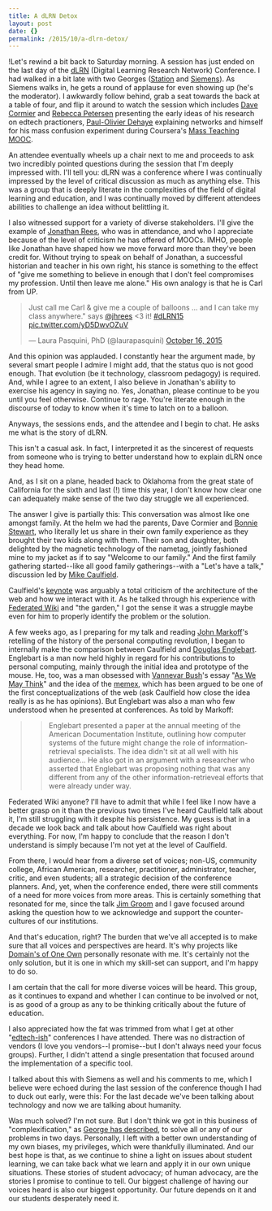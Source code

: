 ```yaml
---
title: A dLRN Detox
layout: post
date: {}
permalink: /2015/10/a-dlrn-detox/
---
```



!Let's rewind a bit back to Saturday morning. A session has just ended on the last day of the [dLRN][1] (Digital Learning Research Network) Conference. I had walked in a bit late with two Georges ([Station][2] and [Siemens][3]). As Siemens walks in, he gets a round of applause for even showing up (he's the moderator). I awkwardly follow behind, grab a seat towards the back at a table of four, and flip it around to watch the session which includes [Dave Cormier][4] and [Rebecca Petersen][5] presenting the early ideas of his research on edtech practioners, [Paul-Olivier Dehaye][6] explaining networks and himself for his mass confusion experiment during Coursera's [Mass Teaching MOOC][7].

An attendee eventually wheels up a chair next to me and proceeds to ask two incredibly pointed questions during the session that I'm deeply impressed with. I'll tell you: dLRN was a conference where I was continually impressed by the level of critical discussion as much as anything else. This was a group that is deeply literate in the complexities of the field of digital learning and education, and I was continually moved by different attendees abilities to challenge an idea without belittling it.

I also witnessed support for a variety of diverse stakeholders. I'll give the example of [Jonathan Rees][8], who was in attendance, and who I appreciate because of the level of criticism he has offered of MOOCs. IMHO, people like Jonathan have shaped how we move forward more than they've been credit for. Without trying to speak on behalf of Jonathan, a successful historian and teacher in his own right, his stance is something to the effect of "give me something to believe in enough that I don't feel compromises my profession. Until then leave me alone." His own analogy is that he is Carl from UP.

<blockquote class="twitter-tweet" lang="en"><p lang="en" dir="ltr">Just call me Carl &amp; give me a couple of balloons ... and I can take my class anywhere.&quot; says <a href="https://twitter.com/jhrees">@jhrees</a> &lt;3 it! <a href="https://twitter.com/hashtag/dLRN15?src=hash">#dLRN15</a> <a href="http://t.co/yD5DwvOZuV">pic.twitter.com/yD5DwvOZuV</a></p>&mdash; Laura Pasquini, PhD (@laurapasquini) <a href="https://twitter.com/laurapasquini/status/655158892532371456">October 16, 2015</a></blockquote> <script async src="//platform.twitter.com/widgets.js" charset="utf-8"></script>

And this opinion was applauded. I constantly hear the argument made, by several smart people I admire I might add, that the status quo is not good enough. That evolution (be it technology, classroom pedagogy) is required. And, while I agree to an extent, I also believe in Jonathan's ability to exercise his agency in saying no. Yes, Jonathan, please continue to be you until you feel otherwise. Continue to rage. You're literate enough in the discourse of today to know when it's time to latch on to a balloon.

Anyways, the sessions ends, and the attendee and I begin to chat. He asks me what is the story of dLRN.

This isn't a casual ask. In fact, I interpreted it as the sincerest of requests from someone who is trying to better understand how to explain dLRN once they head home.

And, as I sit on a plane, headed back to Oklahoma from the great state of California for the sixth and last (!) time this year, I don't know how clear one can adequately make sense of the two day struggle we all experienced.

The answer I give is partially this: This conversation was almost like one amongst family. At the helm we had the parents, Dave Cormier and [Bonnie Stewart][9], who literally let us share in their own family experience as they brought their two kids along with them. Their son and daughter, both delighted by the magnetic technology of the nametag, jointly fashioned mine to my jacket as if to say "Welcome to our family." And the first family gathering started--like all good family gatherings--with a "Let's have a talk," discussion led by [Mike Caulfield][10].

Caulfield's [keynote][11] was arguably a total criticism of the architecture of the web and how we interact with it. As he talked through his experience with [Federated Wiki][12] and "the garden," I got the sense it was a struggle maybe even for him to properly identify the problem or the solution.

A few weeks ago, as I preparing for my talk and reading [John Markoff][13]'s retelling of the history of the personal computing revolution, I began to internally make the comparison between Caulfield and [Douglas Englebart][14]. Englebart is a man now held highly in regard for his contributions to personal computing, mainly through the initial idea and prototype of the mouse. He, too, was a man obsessed with [Vannevar Bush][15]'s essay "[As We May Think][16]" and the idea of the [memex][17], which has been argued to be one of the first conceptualizations of the web (ask Caulfield how close the idea really is as he has opinions). But Englebart was also a man who few understood when he presented at conferences. As told by Markoff:

>> Englebart presented a paper at the annual meeting of the American Documentation Institute, outlining how computer systems of the future might change the role of information-retrieval specialists. The idea didn't sit at all well with his audience... He also got in an argument with a researcher who asserted that Englebart was proposing nothing that was any different from any of the other information-retrieveal efforts that were already under way.

Federated Wiki anyone? I'll have to admit that while I feel like I now have a better grasp on it than the previous two times I've heard Caulfield talk about it, I'm still struggling with it despite his persistence. My guess is that in a decade we look back and talk about how Caulfield was right about everything. For now, I'm happy to conclude that the reason I don't understand is simply because I'm not yet at the level of Caulfield.

From there, I would hear from a diverse set of voices; non-US, community college, African American, researcher, practitioner, administrator, teacher, critic, and even students; all a strategic decision of the conference planners. And, yet, when the conference ended, there were still comments of a need for more voices from more areas. This is certainly something that resonated for me, since the talk [Jim Groom][18] and I gave focused around asking the question how to we acknowledge and support the counter-cultures of our institutions.

And that's education, right? The burden that we've all accepted is to make sure that all voices and perspectives are heard. It's why projects like [Domain's of One Own][19] personally resonate with me. It's certainly not the only solution, but it is one in which my skill-set can support, and I'm happy to do so.

I am certain that the call for more diverse voices will be heard. This group, as it continues to expand and whether I can continue to be involved or not, is as good of a group as any to be thinking critically about the future of education.

I also appreciated how the fat was trimmed from what I get at other "[edtech-ish][20]" conferences I have attended. There was no distraction of vendors (I love you vendors--I promise--but I don't always need your focus groups). Further, I didn't attend a single presentation that focused around the implementation of a specific tool.

I talked about this with Siemens as well and his comments to me, which I believe were echoed during the last session of the conference though I had to duck out early, were this: For the last decade we've been talking about technology and now we are talking about humanity.

Was much solved? I'm not sure. But I don't think we got in this business of "complexification," as [George has described][21], to solve all or any of our problems in two days. Personally, I left with a better own understanding of my own biases, my privileges,  which were thankfully illuminated. And our best hope is that, as we continue to shine a light on issues about student learning, we can take back what we learn and apply it in our own unique situations. These stories of student advocacy; of human advocacy, are the stories I promise to continue to tell. Our biggest challenge of having our voices heard is also our biggest opportunity. Our future depends on it and our students desperately need it.

[1]: http://linkresearchlab.org/dlrn2015/
[2]: https://twitter.com/harmonygritz
[3]: https://twitter.com/gsiemens
[4]: https://twitter.com/davecormier
[5]: https://twitter.com/rpetersmauri
[6]: https://twitter.com/podehaye
[7]: http://chronicle.com/blogs/wiredcampus/u-of-zurich-says-professor-deleted-mooc-to-raise-student-engagement/53803
[8]: https://twitter.com/jhrees
[9]: https://twitter.com/bonstewart
[10]: https://twitter.com/holden
[11]: http://hapgood.us/2015/10/17/the-garden-and-the-stream-a-technopastoral/
[12]: http://journal.hapgood.net/view/welcome-visitors
[13]: https://en.wikipedia.org/wiki/John_Markoff
[14]: https://en.wikipedia.org/wiki/Douglas_Engelbart
[15]: https://en.wikipedia.org/wiki/Vannevar_Bush
[16]: http://www.theatlantic.com/magazine/archive/1945/07/as-we-may-think/303881/
[17]: https://en.wikipedia.org/wiki/Memex
[18]: https://twitter.com/jimgroom
[19]: http://umw.domains/
[20]: https://twitter.com/gsiemens/status/655531768808771584
[21]: http://www.slideshare.net/gsiemens/complexification-of-higher-education
